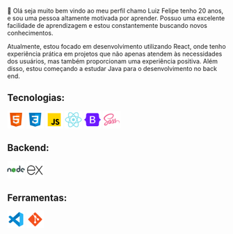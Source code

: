 👋 Olá seja muito bem vindo ao meu perfil chamo Luiz Felipe tenho 20 anos, e sou uma pessoa altamente motivada por aprender. Possuo uma excelente facilidade de aprendizagem e estou constantemente buscando novos conhecimentos.

 Atualmente, estou focado em desenvolvimento utilizando React, onde tenho experiência prática em projetos que não apenas atendem às necessidades dos usuários, mas também proporcionam uma experiência positiva. Além disso, estou começando a estudar Java para o desenvolvimento no back end.



## Tecnologias:

<div>
<img  height='40' src="./img/icons8-html5-48.png" alt="stack">
<img height='40' src="./img/icons8-css-48.png">
<img height='40' src="./img/icons8-javascript-48.png">
<img height='40' src="./img/icons8-nativo-de-reagir-48.png" alt="">
<img height='40' src="./img/icons8-bootstrap-48.png" alt="">
<img height='40'  src="./img/icons8-atrevimento-48.png">

## Backend:

<img height='40' src="./img/icons8-nodejs-48.png">
<img height='40' src="./img/icons8-expresso-js-48 (1).png">

## Ferramentas:

<img height='40' src="./img/icons8-visual-studio-code-2019-48.png" alt="">
<img height='40' src="./img/icons8-git-48.png" alt="">
</div>
